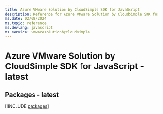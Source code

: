 ```yaml
---
title: Azure VMware Solution by CloudSimple SDK for JavaScript
description: Reference for Azure VMware Solution by CloudSimple SDK for JavaScript
ms.date: 02/08/2024
ms.topic: reference
ms.devlang: javascript
ms.service: vmwaresolutionbycloudsimple
---
```

# Azure VMware Solution by CloudSimple SDK for JavaScript - latest
## Packages - latest
[!INCLUDE [packages](vmware-solution-by-cloudsimple-index.md)]